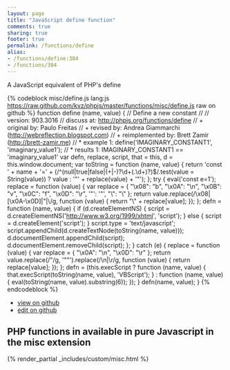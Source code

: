```yaml
---
layout: page
title: "JavaScript define function"
comments: true
sharing: true
footer: true
permalink: /functions/define
alias:
- /functions/define:384
- /functions/384
---
```

<!-- Generated by Rakefile:build -->
A JavaScript equivalent of PHP's define

{% codeblock misc/define.js lang:js https://raw.github.com/kvz/phpjs/master/functions/misc/define.js raw on github %}
function define (name, value) {
    // Define a new constant
    //
    // version: 903.3016
    // discuss at: http://phpjs.org/functions/define
    // +      original by: Paulo Freitas
    // +       revised by: Andrea Giammarchi (http://webreflection.blogspot.com)
    // + reimplemented by: Brett Zamir (http://brett-zamir.me)
    // *        example 1: define('IMAGINARY_CONSTANT1', 'imaginary_value1');
    // *        results 1: IMAGINARY_CONSTANT1 == 'imaginary_value1'
    var defn, replace, script, that = this,
        d = this.window.document;
    var toString = function (name, value) {
        return 'const ' + name + '=' + (/^(null|true|false|(\+|\-)?\d+(\.\d+)?)$/.test(value = String(value)) ? value : '"' + replace(value) + '"');
    };
    try {
        eval('const e=1');
        replace = function (value) {
            var replace = {
                "\x08": "b",
                "\x0A": "\\n",
                "\x0B": "v",
                "\x0C": "f",
                "\x0D": "\\r",
                '"': '"',
                "\\": "\\"
            };
            return value.replace(/\x08|[\x0A-\x0D]|"|\\/g, function (value) {
                return "\\" + replace[value];
            });
        };
        defn = function (name, value) {
            if (d.createElementNS) {
                script = d.createElementNS('http://www.w3.org/1999/xhtml', 'script');
            } else {
                script = d.createElement('script');
            }
            script.type = 'text/javascript';
            script.appendChild(d.createTextNode(toString(name, value)));
            d.documentElement.appendChild(script);
            d.documentElement.removeChild(script);
        };
    } catch (e) {
        replace = function (value) {
            var replace = {
                "\x0A": "\\n",
                "\x0D": "\\r"
            };
            return value.replace(/"/g, '""').replace(/\n|\r/g, function (value) {
                return replace[value];
            });
        };
        defn = (this.execScript ?
        function (name, value) {
            that.execScript(toString(name, value), 'VBScript');
        } : function (name, value) {
            eval(toString(name, value).substring(6));
        });
    }
    defn(name, value);
}
{% endcodeblock %}

 - [view on github](https://github.com/kvz/phpjs/blob/master/functions/misc/define.js)
 - [edit on github](https://github.com/kvz/phpjs/edit/master/functions/misc/define.js)

## PHP functions in available in pure Javascript in the misc extension
{% render_partial _includes/custom/misc.html %}

